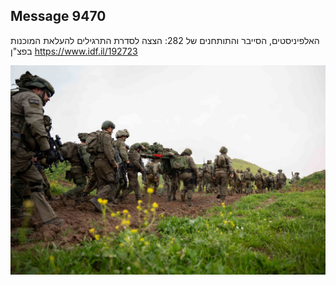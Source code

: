 ## Message 9470

האלפיניסטים, הסייבר והתותחנים של 282:
הצצה לסדרת התרגילים להעלאת המוכנות בפצ"ן
https://www.idf.il/192723

![Photo](9470/9470_photo.jpg)

